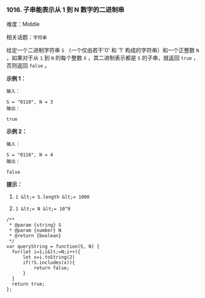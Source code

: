 ### 1016. 子串能表示从 1 到 N 数字的二进制串

难度：Middle

相关话题：`字符串`

给定一个二进制字符串 `S` （一个仅由若干&#39;0&#39; 和 &#39;1&#39; 构成的字符串）和一个正整数 `N` ，如果对于从  `1`  到  `N`  的每个整数  `X` ，其二进制表示都是 `S`  的子串，就返回  `true` ，否则返回  `false` 。







 **示例 1：** 





```
输入：

S = "0110", N = 3
输出：

true

```

 **示例 2：** 





```
输入：

S = "0110", N = 4
输出：

false

```





 **提示：** 





1.  `1 &lt;= S.length &lt;= 1000` 

2.  `1 &lt;= N &lt;= 10^9` 






```
/**
 * @param {string} S
 * @param {number} N
 * @return {boolean}
 */
var queryString = function(S, N) {
  for(let i=1;i&lt;=N;i++){
      let x=i.toString(2)
      if(!S.includes(x)){
          return false;
      }
  }
  return true;
};



```
